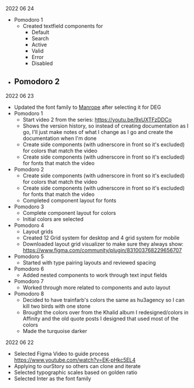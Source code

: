 2022 06 24
- Pomodoro 1
  - Created textfield components for
    - Default
    - Search
    - Active
    - Valid
    - Error
    - Disabled
- Pomodoro 2
  -  

2022 06 23
- Updated the font family to [Manrope](https://fonts.google.com/specimen/Manrope?category=Sans+Serif&vfonly=true&preview.text=DEG%20ENTREPRISES&preview.size=51&preview.text_type=custom) after selecting it for DEG
- Pomodoro 1
  - Start video 2 from the series: https://youtu.be/9xUXTFzDDCo
  - Shows the version history, so instead of creating documentation as I go, I'll just make notes of what I change as I go and create the documentation when I'm done
  - Create side components (with udnerscore in front so it's excluded) for colors that match the video
  - Create side components (with udnerscore in front so it's excluded) for fonts that match the video
- Pomodoro 2
  - Create side components (with udnerscore in front so it's excluded) for colors that match the video
  - Create side components (with udnerscore in front so it's excluded) for fonts that match the video
  - Completed component layout for fonts
- Pomodoro 3
  - Complete component layout for colors
  - Initial colors are selected
- Pomodoro 4
  - Layout grids 
  - Created 12 Grid system for desktop and 4 grid system for mobile
  - Downloaded layout grid visualizer to make sure they always show: https://www.figma.com/community/plugin/831003768229656707
- Pomodoro 5
  - Started with type pairing layouts and reviewed spacing
- Pomodoro 6
  - Added nested components to work through text input fields
- Pomodoro 7
  - Worked through more related to components and auto layout
- Pomodoro 8
  - Decided to have trainfarb's colors the same as hu3agency so I can kill two birds with one stone
  - Brought the colors over from the Khalid album I redesigned/colors in Affinity and the old quote posts I designed that used most of the colors
  - Made the turquoise darker

2022 06 22 
- Selected Figma Video to guide process https://www.youtube.com/watch?v=EK-pHkc5EL4
- Applying to ourStory so others can clone and iterate
- Selected typographic scales based on golden ratio
- Selected Inter as the font family
